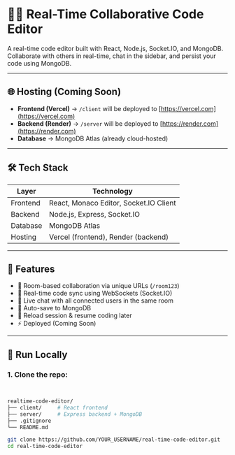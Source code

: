 # 🧑‍💻 Real-Time Collaborative Code Editor

A real-time code editor built with React, Node.js, Socket.IO, and MongoDB. Collaborate with others in real-time, chat in the sidebar, and persist your code using MongoDB.

---

## 🌐 Hosting (Coming Soon)

- **Frontend (Vercel)** → `/client` will be deployed to [https://vercel.com](https://vercel.com)
- **Backend (Render)** → `/server` will be deployed to [https://render.com](https://render.com)
- **Database** → MongoDB Atlas (already cloud-hosted)

---

## 🛠️ Tech Stack

| Layer     | Technology           |
|-----------|----------------------|
| Frontend  | React, Monaco Editor, Socket.IO Client |
| Backend   | Node.js, Express, Socket.IO |
| Database  | MongoDB Atlas        |
| Hosting   | Vercel (frontend), Render (backend) |

---

## 🌟 Features

- 🔗 Room-based collaboration via unique URLs (`/room123`)
- 🔄 Real-time code sync using WebSockets (Socket.IO)
- 💬 Live chat with all connected users in the same room
- 💾 Auto-save to MongoDB
- 🔁 Reload session & resume coding later
- ⚡ Deployed (Coming Soon)

---

## 🧪 Run Locally

### 1. Clone the repo:
```bash


realtime-code-editor/
├── client/     # React frontend
├── server/     # Express backend + MongoDB
├── .gitignore
└── README.md

git clone https://github.com/YOUR_USERNAME/real-time-code-editor.git
cd real-time-code-editor
